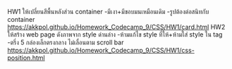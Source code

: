 
HW1
 ให้เปลี่ยนสีพื้นหลังส่วน container
 -มีเงา+มีขอบมนเหมือนเดิม
 -รูปต้องต่อสนิทกับ container
 https://akkpol.github.io/Homework_Codecamp_9/CSS/HW1/card.html
 HW2
 ให้สร้าง web page ดังภาพจาก style ด่านล่าง
 -ห้ามแก้ไข style ที่ให้+ห้ามใส่ style ใน tag
 -ตรึ่ง 5 กล่องเล็กตรงกลาง ไม่เลื่อนตาม scroll bar
 https://akkpol.github.io/Homework_Codecamp_9/CSS/HW1/css-position.html